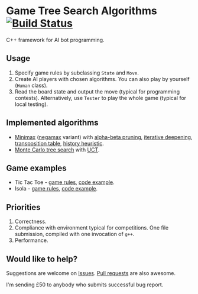 # Game Tree Search Algorithms [![Build Status](https://travis-ci.org/AdamStelmaszczyk/gtsa.svg?branch=master)](https://travis-ci.org/AdamStelmaszczyk/gtsa)

C++ framework for AI bot programming.

Usage
---

1. Specify game rules by subclassing `State` and `Move`. 
2. Create AI players with chosen algorithms. You can also play by yourself (`Human` class).
3. Read the board state and output the move (typical for programming contests). 
Alternatively, use `Tester` to play the whole game (typical for local testing).

Implemented algorithms
---

- [Minimax](https://en.wikipedia.org/wiki/Minimax) ([negamax](https://en.wikipedia.org/wiki/Negamax) variant) with [alpha-beta pruning](https://en.wikipedia.org/wiki/Alpha%E2%80%93beta_pruning), [iterative deepening]( https://chessprogramming.wikispaces.com/Iterative+Deepening), [transposition table](https://en.wikipedia.org/wiki/Transposition_table), [history heuristic](https://chessprogramming.wikispaces.com/History+Heuristic).
- [Monte Carlo tree search](https://en.wikipedia.org/wiki/Monte_Carlo_tree_search) with [UCT](
https://en.wikipedia.org/wiki/Monte_Carlo_tree_search#Exploration_and_exploitation).

Game examples
---

- Tic Tac Toe - [game rules](https://github.com/AdamStelmaszczyk/gtsa/blob/master/games/tic_tac_toe.md), [code example](https://github.com/AdamStelmaszczyk/gtsa/blob/master/cpp/examples/tic_tac_toe.cpp).
- Isola - [game rules](https://github.com/AdamStelmaszczyk/gtsa/blob/master/games/isola.md), [code example](https://github.com/AdamStelmaszczyk/gtsa/blob/master/cpp/examples/isola.cpp).

Priorities
---

1. Correctness.
2. Compliance with environment typical for competitions. One file submission, compiled with one invocation of `g++`.
3. Performance.

Would like to help?
---
Suggestions are welcome on [Issues](https://github.com/AdamStelmaszczyk/gtsa/issues).
[Pull requests](https://github.com/AdamStelmaszczyk/gtsa/pulls) are also awesome.

I'm sending £50 to anybody who submits successful bug report.
